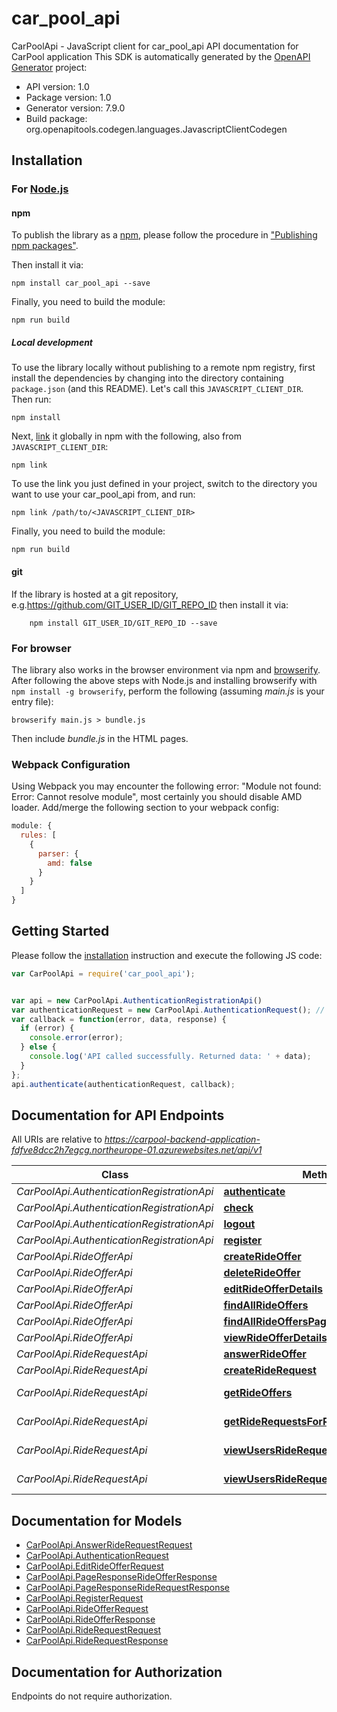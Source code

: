 # car_pool_api

CarPoolApi - JavaScript client for car_pool_api
API documentation for CarPool application
This SDK is automatically generated by the [OpenAPI Generator](https://openapi-generator.tech) project:

- API version: 1.0
- Package version: 1.0
- Generator version: 7.9.0
- Build package: org.openapitools.codegen.languages.JavascriptClientCodegen

## Installation

### For [Node.js](https://nodejs.org/)

#### npm

To publish the library as a [npm](https://www.npmjs.com/), please follow the procedure in ["Publishing npm packages"](https://docs.npmjs.com/getting-started/publishing-npm-packages).

Then install it via:

```shell
npm install car_pool_api --save
```

Finally, you need to build the module:

```shell
npm run build
```

##### Local development

To use the library locally without publishing to a remote npm registry, first install the dependencies by changing into the directory containing `package.json` (and this README). Let's call this `JAVASCRIPT_CLIENT_DIR`. Then run:

```shell
npm install
```

Next, [link](https://docs.npmjs.com/cli/link) it globally in npm with the following, also from `JAVASCRIPT_CLIENT_DIR`:

```shell
npm link
```

To use the link you just defined in your project, switch to the directory you want to use your car_pool_api from, and run:

```shell
npm link /path/to/<JAVASCRIPT_CLIENT_DIR>
```

Finally, you need to build the module:

```shell
npm run build
```

#### git

If the library is hosted at a git repository, e.g.https://github.com/GIT_USER_ID/GIT_REPO_ID
then install it via:

```shell
    npm install GIT_USER_ID/GIT_REPO_ID --save
```

### For browser

The library also works in the browser environment via npm and [browserify](http://browserify.org/). After following
the above steps with Node.js and installing browserify with `npm install -g browserify`,
perform the following (assuming *main.js* is your entry file):

```shell
browserify main.js > bundle.js
```

Then include *bundle.js* in the HTML pages.

### Webpack Configuration

Using Webpack you may encounter the following error: "Module not found: Error:
Cannot resolve module", most certainly you should disable AMD loader. Add/merge
the following section to your webpack config:

```javascript
module: {
  rules: [
    {
      parser: {
        amd: false
      }
    }
  ]
}
```

## Getting Started

Please follow the [installation](#installation) instruction and execute the following JS code:

```javascript
var CarPoolApi = require('car_pool_api');


var api = new CarPoolApi.AuthenticationRegistrationApi()
var authenticationRequest = new CarPoolApi.AuthenticationRequest(); // {AuthenticationRequest} 
var callback = function(error, data, response) {
  if (error) {
    console.error(error);
  } else {
    console.log('API called successfully. Returned data: ' + data);
  }
};
api.authenticate(authenticationRequest, callback);

```

## Documentation for API Endpoints

All URIs are relative to *https://carpool-backend-application-fdfve8dcc2h7egcg.northeurope-01.azurewebsites.net/api/v1*

Class | Method | HTTP request | Description
------------ | ------------- | ------------- | -------------
*CarPoolApi.AuthenticationRegistrationApi* | [**authenticate**](docs/AuthenticationRegistrationApi.md#authenticate) | **POST** /auth/authenticate | 
*CarPoolApi.AuthenticationRegistrationApi* | [**check**](docs/AuthenticationRegistrationApi.md#check) | **GET** /auth/check | 
*CarPoolApi.AuthenticationRegistrationApi* | [**logout**](docs/AuthenticationRegistrationApi.md#logout) | **POST** /auth/logout | 
*CarPoolApi.AuthenticationRegistrationApi* | [**register**](docs/AuthenticationRegistrationApi.md#register) | **POST** /auth/register | 
*CarPoolApi.RideOfferApi* | [**createRideOffer**](docs/RideOfferApi.md#createRideOffer) | **POST** /offers/create | 
*CarPoolApi.RideOfferApi* | [**deleteRideOffer**](docs/RideOfferApi.md#deleteRideOffer) | **DELETE** /offers/details/{id} | 
*CarPoolApi.RideOfferApi* | [**editRideOfferDetails**](docs/RideOfferApi.md#editRideOfferDetails) | **PUT** /offers/details | 
*CarPoolApi.RideOfferApi* | [**findAllRideOffers**](docs/RideOfferApi.md#findAllRideOffers) | **GET** /offers/all | 
*CarPoolApi.RideOfferApi* | [**findAllRideOffersPaginated**](docs/RideOfferApi.md#findAllRideOffersPaginated) | **GET** /offers/all/paginated | 
*CarPoolApi.RideOfferApi* | [**viewRideOfferDetails**](docs/RideOfferApi.md#viewRideOfferDetails) | **GET** /offers/details | 
*CarPoolApi.RideRequestApi* | [**answerRideOffer**](docs/RideRequestApi.md#answerRideOffer) | **PUT** /ride-requests/answer | 
*CarPoolApi.RideRequestApi* | [**createRideRequest**](docs/RideRequestApi.md#createRideRequest) | **POST** /ride-requests/create | 
*CarPoolApi.RideRequestApi* | [**getRideOffers**](docs/RideRequestApi.md#getRideOffers) | **GET** /ride-requests/requests | 
*CarPoolApi.RideRequestApi* | [**getRideRequestsForRideOfferPaginated**](docs/RideRequestApi.md#getRideRequestsForRideOfferPaginated) | **GET** /ride-requests/requests/paginated | 
*CarPoolApi.RideRequestApi* | [**viewUsersRideRequests**](docs/RideRequestApi.md#viewUsersRideRequests) | **GET** /ride-requests/user-requests | 
*CarPoolApi.RideRequestApi* | [**viewUsersRideRequestsPaginated**](docs/RideRequestApi.md#viewUsersRideRequestsPaginated) | **GET** /ride-requests/user-requests/paginated | 


## Documentation for Models

 - [CarPoolApi.AnswerRideRequestRequest](docs/AnswerRideRequestRequest.md)
 - [CarPoolApi.AuthenticationRequest](docs/AuthenticationRequest.md)
 - [CarPoolApi.EditRideOfferRequest](docs/EditRideOfferRequest.md)
 - [CarPoolApi.PageResponseRideOfferResponse](docs/PageResponseRideOfferResponse.md)
 - [CarPoolApi.PageResponseRideRequestResponse](docs/PageResponseRideRequestResponse.md)
 - [CarPoolApi.RegisterRequest](docs/RegisterRequest.md)
 - [CarPoolApi.RideOfferRequest](docs/RideOfferRequest.md)
 - [CarPoolApi.RideOfferResponse](docs/RideOfferResponse.md)
 - [CarPoolApi.RideRequestRequest](docs/RideRequestRequest.md)
 - [CarPoolApi.RideRequestResponse](docs/RideRequestResponse.md)


## Documentation for Authorization

Endpoints do not require authorization.

